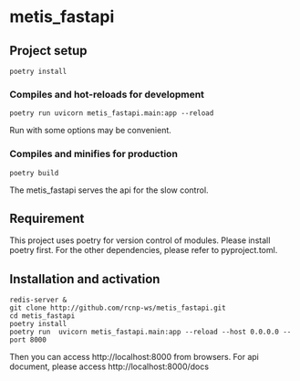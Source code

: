 # metis_fastapi

## Project setup
```
poetry install
```

### Compiles and hot-reloads for development
```
poetry run uvicorn metis_fastapi.main:app --reload
```

Run with some options may be convenient.

### Compiles and minifies for production
```
poetry build
```

The metis_fastapi serves the api for the slow control.

## Requirement
This project uses poetry for version control of modules. Please install poetry first.
For the other dependencies, please refer to pyproject.toml.

## Installation and activation
```shell
redis-server &
git clone http://github.com/rcnp-ws/metis_fastapi.git
cd metis_fastapi
poetry install
poetry run  uvicorn metis_fastapi.main:app --reload --host 0.0.0.0 --port 8000
```

Then you can access http://localhost:8000 from browsers.
For api document, please access http://localhost:8000/docs

